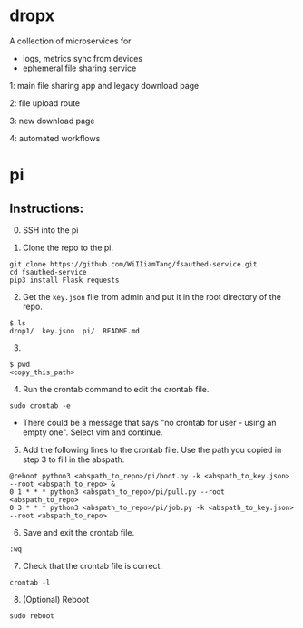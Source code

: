 # dropx

A collection of microservices for

- logs, metrics sync from devices
- ephemeral file sharing service

1: main file sharing app and legacy download page

2: file upload route

3: new download page

4: automated workflows

# pi

## Instructions:

0. SSH into the pi

1. Clone the repo to the pi.

```
git clone https://github.com/WiIIiamTang/fsauthed-service.git
cd fsauthed-service
pip3 install Flask requests
```

2. Get the `key.json` file from admin and put it in the root directory of the repo.

```
$ ls
drop1/  key.json  pi/  README.md
```

3.

```
$ pwd
<copy_this_path>
```

4. Run the crontab command to edit the crontab file.

```
sudo crontab -e
```

- There could be a message that says "no crontab for user - using an empty one". Select vim and continue.

5. Add the following lines to the crontab file. Use the path you copied in step 3 to fill in the abspath.

```
@reboot python3 <abspath_to_repo>/pi/boot.py -k <abspath_to_key.json> --root <abspath_to_repo> &
0 1 * * * python3 <abspath_to_repo>/pi/pull.py --root <abspath_to_repo>
0 3 * * * python3 <abspath_to_repo>/pi/job.py -k <abspath_to_key.json> --root <abspath_to_repo>
```

6. Save and exit the crontab file.

```
:wq
```

7. Check that the crontab file is correct.

```
crontab -l
```

8. (Optional) Reboot

```
sudo reboot
```
